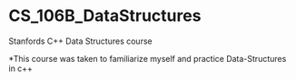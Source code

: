 # CS_106B_DataStructures
Stanfords C++ Data Structures course

*This course was taken to familiarize myself and practice Data-Structures in c++
